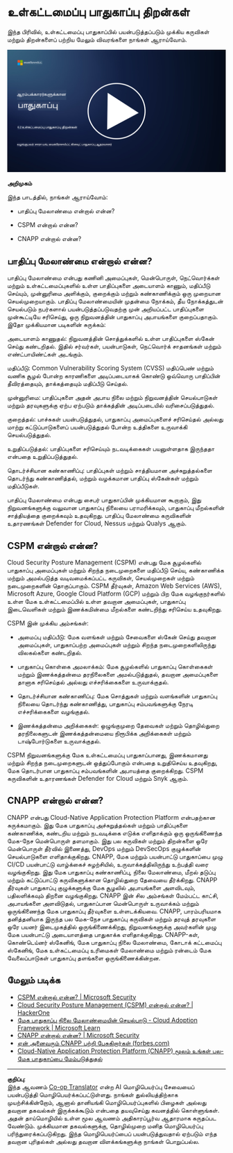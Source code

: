 <!--
CO_OP_TRANSLATOR_METADATA:
{
  "original_hash": "7d79ba0e7668b3bdae1fba7aa047f6c0",
  "translation_date": "2025-10-11T11:17:48+00:00",
  "source_file": "6.2 Infrastructure security capabilities.md",
  "language_code": "ta"
}
-->
# உள்கட்டமைப்பு பாதுகாப்பு திறன்கள்

இந்த பிரிவில், உள்கட்டமைப்பு பாதுகாப்பில் பயன்படுத்தப்படும் முக்கிய கருவிகள் மற்றும் திறன்களைப் பற்றிய மேலும் விவரங்களை நாங்கள் ஆராய்வோம்.

[![வீடியோவைப் பாருங்கள்](../../translated_images/6-2_placeholder.f7538e1d434bd1ef305625337af1f71c49c86582d6f2d5dbc0d349cae2086e01.ta.png)](https://learn-video.azurefd.net/vod/player?id=cc87bbae-0fea-4899-9f09-868724719b96)

**அறிமுகம்**

இந்த பாடத்தில், நாங்கள் ஆராய்வோம்:

- பாதிப்பு மேலாண்மை என்றால் என்ன?

- CSPM என்றால் என்ன?

- CNAPP என்றால் என்ன?

## பாதிப்பு மேலாண்மை என்றால் என்ன?

பாதிப்பு மேலாண்மை என்பது கணினி அமைப்புகள், மென்பொருள், நெட்வொர்க்கள் மற்றும் உள்கட்டமைப்புகளில் உள்ள பாதிப்புகளை அடையாளம் காணும், மதிப்பீடு செய்யும், முன்னுரிமை அளிக்கும், குறைக்கும் மற்றும் கண்காணிக்கும் ஒரு முறையான செயல்முறையாகும். பாதிப்பு மேலாண்மையின் முதன்மை நோக்கம், தீய நோக்கத்துடன் செயல்படும் நபர்களால் பயன்படுத்தப்படுவதற்கு முன் அறியப்பட்ட பாதிப்புகளை முன்கூட்டியே சரிசெய்து, ஒரு நிறுவனத்தின் பாதுகாப்பு அபாயங்களை குறைப்பதாகும். இதோ முக்கியமான படிகளின் சுருக்கம்:

அடையாளம் காணுதல்: நிறுவனத்தின் சொத்துக்களில் உள்ள பாதிப்புகளை ஸ்கேன் செய்து கண்டறிதல். இதில் சர்வர்கள், பயன்பாடுகள், நெட்வொர்க் சாதனங்கள் மற்றும் எண்ட்பாயிண்ட்கள் அடங்கும்.

மதிப்பீடு: Common Vulnerability Scoring System (CVSS) மதிப்பெண் மற்றும் வணிக சூழல் போன்ற காரணிகளை அடிப்படையாகக் கொண்டு ஒவ்வொரு பாதிப்பின் தீவிரத்தையும், தாக்கத்தையும் மதிப்பீடு செய்தல்.

முன்னுரிமை: பாதிப்புகளை அதன் அபாய நிலை மற்றும் நிறுவனத்தின் செயல்பாடுகள் மற்றும் தரவுகளுக்கு ஏற்ப ஏற்படும் தாக்கத்தின் அடிப்படையில் வரிசைப்படுத்துதல்.

குறைத்தல்: பாச்சுகள் பயன்படுத்துதல், பாதுகாப்பு அமைப்புகளைச் சரிசெய்தல் அல்லது மாற்று கட்டுப்பாடுகளைப் பயன்படுத்துதல் போன்ற உத்திகளை உருவாக்கி செயல்படுத்துதல்.

உறுதிப்படுத்தல்: பாதிப்புகளை சரிசெய்யும் நடவடிக்கைகள் பயனுள்ளதாக இருந்ததா என்பதை உறுதிப்படுத்துதல்.

தொடர்ச்சியான கண்காணிப்பு: பாதிப்புகள் மற்றும் சாத்தியமான அச்சுறுத்தல்களை தொடர்ந்து கண்காணித்தல், மற்றும் வழக்கமான பாதிப்பு ஸ்கேன்கள் மற்றும் மதிப்பீடுகள்.

பாதிப்பு மேலாண்மை என்பது சைபர் பாதுகாப்பின் முக்கியமான கூறாகும், இது நிறுவனங்களுக்கு வலுவான பாதுகாப்பு நிலையை பராமரிக்கவும், பாதுகாப்பு மீறல்களின் சாத்தியத்தை குறைக்கவும் உதவுகிறது. பாதிப்பு மேலாண்மை கருவிகளின் உதாரணங்கள் Defender for Cloud, Nessus மற்றும் Qualys ஆகும்.

## CSPM என்றால் என்ன?

Cloud Security Posture Management (CSPM) என்பது மேக சூழல்களில் பாதுகாப்பு அமைப்புகள் மற்றும் சிறந்த நடைமுறைகளை மதிப்பீடு செய்ய, கண்காணிக்க மற்றும் அமல்படுத்த வடிவமைக்கப்பட்ட கருவிகள், செயல்முறைகள் மற்றும் நடைமுறைகளின் தொகுப்பாகும். CSPM தீர்வுகள், Amazon Web Services (AWS), Microsoft Azure, Google Cloud Platform (GCP) மற்றும் பிற மேக வழங்குநர்களில் உள்ள மேக உள்கட்டமைப்பில் உள்ள தவறான அமைப்புகள், பாதுகாப்பு இடைவெளிகள் மற்றும் இணக்கமின்மை மீறல்களை கண்டறிந்து சரிசெய்ய உதவுகிறது.

CSPM இன் முக்கிய அம்சங்கள்:

- அமைப்பு மதிப்பீடு: மேக வளங்கள் மற்றும் சேவைகளை ஸ்கேன் செய்து தவறான அமைப்புகள், பாதுகாப்பற்ற அமைப்புகள் மற்றும் சிறந்த நடைமுறைகளிலிருந்து விலகல்களை கண்டறிதல்.

- பாதுகாப்பு கொள்கை அமலாக்கம்: மேக சூழல்களில் பாதுகாப்பு கொள்கைகள் மற்றும் இணக்கத்தன்மை தரநிலைகளை அமல்படுத்துதல், தவறான அமைப்புகளை தானாக சரிசெய்தல் அல்லது எச்சரிக்கைகளை உருவாக்குதல்.

- தொடர்ச்சியான கண்காணிப்பு: மேக சொத்துகள் மற்றும் வளங்களின் பாதுகாப்பு நிலையை தொடர்ந்து கண்காணித்து, பாதுகாப்பு சம்பவங்களுக்கு நேரடி எச்சரிக்கைகளை வழங்குதல்.

- இணக்கத்தன்மை அறிக்கைகள்: ஒழுங்குமுறை தேவைகள் மற்றும் தொழில்துறை தரநிலைகளுடன் இணக்கத்தன்மையை நிரூபிக்க அறிக்கைகள் மற்றும் டாஷ்போர்டுகளை உருவாக்குதல்.

CSPM நிறுவனங்களுக்கு மேக உள்கட்டமைப்பு பாதுகாப்பானது, இணக்கமானது மற்றும் சிறந்த நடைமுறைகளுடன் ஒத்துப்போகும் என்பதை உறுதிசெய்ய உதவுகிறது, மேக தொடர்பான பாதுகாப்பு சம்பவங்களின் அபாயத்தை குறைக்கிறது. CSPM கருவிகளின் உதாரணங்கள் Defender for Cloud மற்றும் Snyk ஆகும்.

## CNAPP என்றால் என்ன?

CNAPP என்பது Cloud-Native Application Protection Platform என்பதற்கான சுருக்கமாகும். இது மேக பாதுகாப்பு அச்சுறுத்தல்கள் மற்றும் பாதிப்புகளை கண்காணிக்க, கண்டறிய மற்றும் நடவடிக்கை எடுக்க எளிதாக்கும் ஒரு ஒருங்கிணைந்த மேக-நேச மென்பொருள் தளமாகும். இது பல கருவிகள் மற்றும் திறன்களை ஒரே மென்பொருள் தீர்வில் இணைத்து, DevOps மற்றும் DevSecOps குழுக்களின் செயல்பாடுகளை எளிதாக்குகிறது. CNAPP, மேக மற்றும் பயன்பாட்டு பாதுகாப்பை முழு CI/CD பயன்பாட்டு வாழ்க்கைச் சுழற்சியில், உருவாக்கத்திலிருந்து உற்பத்தி வரை வழங்குகிறது. இது மேக பாதுகாப்பு கண்காணிப்பு, நிலை மேலாண்மை, மீறல் தடுப்பு மற்றும் கட்டுப்பாட்டு கருவிகளுக்கான தொழில்துறை தேவையை தீர்க்கிறது. CNAPP தீர்வுகள் பாதுகாப்பு குழுக்களுக்கு மேக சூழலில் அபாயங்களை அளவிடவும், பதிலளிக்கவும் திறனை வழங்குகிறது. CNAPP இன் சில அம்சங்கள் மேம்பட்ட காட்சி, அபாயங்களை அளவிடுதல், பாதுகாப்பான மென்பொருள் உருவாக்கம் மற்றும் ஒருங்கிணைந்த மேக பாதுகாப்பு தீர்வுகளை உள்ளடக்கியவை. CNAPP, பாரம்பரியமாக தனித்தனியாக இருந்த பல மேக-நேச பாதுகாப்பு கருவிகள் மற்றும் தரவுத் தரவுகளை ஒரே பயனர் இடைமுகத்தில் ஒருங்கிணைக்கிறது, நிறுவனங்களுக்கு அவர்களின் முழு மேக பயன்பாட்டு அடையாளத்தை பாதுகாக்க எளிதாக்குகிறது. CNAPP-கள், கொண்டெய்னர் ஸ்கேனிங், மேக பாதுகாப்பு நிலை மேலாண்மை, கோடாக் கட்டமைப்பு ஸ்கேனிங், மேக உள்கட்டமைப்பு உரிமைகள் மேலாண்மை மற்றும் ரன்டைம் மேக வேலைப்பாடுகள் பாதுகாப்பு தளங்களை ஒருங்கிணைக்கின்றன.

## மேலும் படிக்க
- [CSPM என்றால் என்ன? | Microsoft Security](https://www.microsoft.com/security/business/security-101/what-is-cspm?WT.mc_id=academic-96948-sayoung)
- [Cloud Security Posture Management (CSPM) என்றால் என்ன? | HackerOne](https://www.hackerone.com/knowledge-center/what-cloud-security-posture-management)
- [மேக பாதுகாப்பு நிலை மேலாண்மையின் செயல்பாடு - Cloud Adoption Framework | Microsoft Learn](https://learn.microsoft.com/azure/cloud-adoption-framework/organize/cloud-security-posture-management?WT.mc_id=academic-96948-sayoung)
- [CNAPP என்றால் என்ன? | Microsoft Security](https://www.microsoft.com/security/business/security-101/what-is-cnapp?WT.mc_id=academic-96948-sayoung)
- [ஏன் அனைவரும் CNAPP பற்றி பேசுகிறார்கள் (forbes.com)](https://www.forbes.com/sites/forbestechcouncil/2021/12/10/why-everyone-is-talking-about-cnapp/?sh=567275ca1549)
- [Cloud-Native Application Protection Platform (CNAPP) மூலம் உங்கள் பல-மேக பாதுகாப்பை மேம்படுத்துதல்](https://www.youtube.com/watch?v=5w42kQ_QjZg&t=212s)

---

**குறிப்பு**:  
இந்த ஆவணம் [Co-op Translator](https://github.com/Azure/co-op-translator) என்ற AI மொழிபெயர்ப்பு சேவையைப் பயன்படுத்தி மொழிபெயர்க்கப்பட்டுள்ளது. நாங்கள் துல்லியத்திற்காக முயற்சிக்கின்றோம், ஆனால் தானியங்கி மொழிபெயர்ப்புகளில் பிழைகள் அல்லது தவறான தகவல்கள் இருக்கக்கூடும் என்பதை தயவுசெய்து கவனத்தில் கொள்ளுங்கள். அதன் தாய்மொழியில் உள்ள மூல ஆவணம் அதிகாரப்பூர்வ ஆதாரமாக கருதப்பட வேண்டும். முக்கியமான தகவல்களுக்கு, தொழில்முறை மனித மொழிபெயர்ப்பு பரிந்துரைக்கப்படுகிறது. இந்த மொழிபெயர்ப்பைப் பயன்படுத்துவதால் ஏற்படும் எந்த தவறான புரிதல்கள் அல்லது தவறான விளக்கங்களுக்கு நாங்கள் பொறுப்பல்ல.